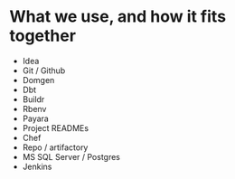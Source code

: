 What we use, and how it fits together
=====================================

* Idea
* Git / Github
* Domgen
* Dbt
* Buildr
* Rbenv
* Payara
* Project READMEs
* Chef
* Repo / artifactory
* MS SQL Server / Postgres
* Jenkins 
